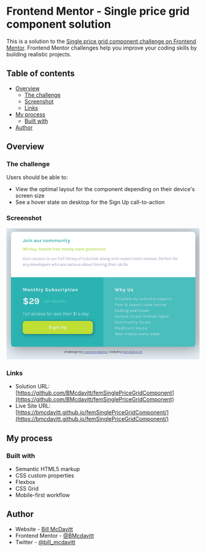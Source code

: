 # Frontend Mentor - Single price grid component solution

This is a solution to the [Single price grid component challenge on Frontend Mentor](https://www.frontendmentor.io/challenges/single-price-grid-component-5ce41129d0ff452fec5abbbc). Frontend Mentor challenges help you improve your coding skills by building realistic projects. 

## Table of contents

- [Overview](#overview)
  - [The challenge](#the-challenge)
  - [Screenshot](#screenshot)
  - [Links](#links)
- [My process](#my-process)
  - [Built with](#built-with)
- [Author](#author)

## Overview

### The challenge

Users should be able to:

- View the optimal layout for the component depending on their device's screen size
- See a hover state on desktop for the Sign Up call-to-action

### Screenshot

![](./images/Screenshot_1.png)


### Links

- Solution URL: [https://github.com/BMcdavitt/femSinglePriceGridComponent](https://github.com/BMcdavitt/femSinglePriceGridComponent)
- Live Site URL: [https://bmcdavitt.github.io/femSinglePriceGridComponent/](https://bmcdavitt.github.io/femSinglePriceGridComponent/)

## My process

### Built with

- Semantic HTML5 markup
- CSS custom properties
- Flexbox
- CSS Grid
- Mobile-first workflow


## Author

- Website - [Bill McDavitt](https://bmcdavitt.github.io/homepage/)
- Frontend Mentor - [@BMcdavitt](https://www.frontendmentor.io/profile/BMcdavitt)
- Twitter - [@bill_mcdavitt](https://twitter.com/bill_mcdavitt)

